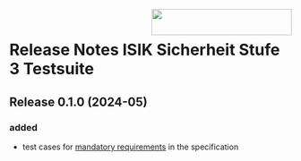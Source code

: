 <img align="right" width="250" height="47" src="gematik_logo.png"/> <br/>    

# Release Notes ISIK Sicherheit Stufe 3 Testsuite

## Release 0.1.0 (2024-05)

### added

- test cases for [mandatory requirements](https://simplifier.net/guide/isik-sicherheit-v3/ImplementationGuide-markdown-Conformance?version=current) in the specification 